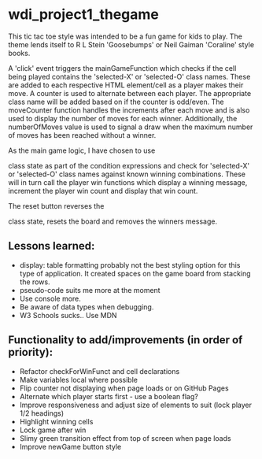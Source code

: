 # wdi_project1_thegame

This tic tac toe style was intended to be a fun game for kids to play. The theme lends itself to
R L Stein 'Goosebumps' or Neil Gaiman 'Coraline' style books.

A 'click' event triggers the mainGameFunction which checks if the cell being played contains the 'selected-X' or 'selected-O' class names. These are added to each respective HTML element/cell as a player makes their move. A counter is used to alternate between each player. The appropriate class name will be added based on if the counter is odd/even. The moveCounter function handles the increments after each move and is also used to display the number of moves for each winner. Additionally, the numberOfMoves value is used to signal a draw when the maximum number of moves has been reached without a winner.

As the main game logic, I have chosen to use <div> class state as part of the condition expressions and check for 'selected-X' or 'selected-O' class names against known winning combinations. These will in turn call the player win functions which display a winning message, increment the player win count and display that win count.

The reset button reverses the <div> class state, resets the board and removes the winners message.


## Lessons learned:
* display: table formatting probably not the best styling option for this type of application.
  It created spaces on the game board from stacking the rows.
* pseudo-code suits me more at the moment
* Use console more.
* Be aware of data types when debugging.
* W3 Schools sucks.. Use MDN


## Functionality to add/improvements (in order of priority):
* Refactor checkForWinFunct and cell declarations
* Make variables local where possible
* Flip counter not displaying when page loads or on GitHub Pages
* Alternate which player starts first  - use a boolean flag?
* Improve responsiveness and adjust size of elements to suit (lock player 1/2 headings)
* Highlight winning cells
* Lock game after win
* Slimy green transition effect from top of screen when page loads
* Improve newGame button style
